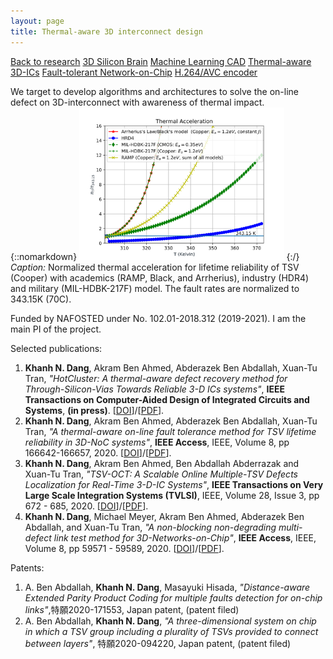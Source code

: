 ```yaml
---
layout: page
title: Thermal-aware 3D interconnect design
---
```

<a role="button" href="/research" class="btn btn-outline-success btn-sm">Back to research</a>
<a role="button" href="/research_topics/neuromorphic" class="btn btn-outline-success btn-sm">3D Silicon Brain</a>
<a role="button" href="/research_topics/mlcad" class="btn btn-outline-success btn-sm">Machine Learning CAD</a>
<a role="button" href="/research_topics/thermal3DICs" class="btn btn-success btn-sm">Thermal-aware 3D-ICs</a>
<a role="button" href="/research_topics/ftnoc" class="btn btn-outline-success btn-sm">Fault-tolerant Network-on-Chip</a>
<a role="button" href="/research_topics/h264" class="btn btn-outline-success btn-sm">H.264/AVC encoder</a>

We target to develop algorithms and architectures to solve the on-line defect on 3D-interconnect with awareness of thermal impact.
{::nomarkdown}
<img src="../images/Thermal_Acc.svg" class="icenter" width=65% >
{:/}
*Caption:* Normalized thermal acceleration for lifetime reliability of TSV (Cooper) with academics (RAMP, Black, and Arrherius), industry (HDR4) and military (MIL-HDBK-217F) model.
The fault rates are normalized to 343.15K (70C).

Funded by NAFOSTED under No. 102.01-2018.312 (2019-2021). I am the main PI of the project.


Selected publications:
1. **Khanh N. Dang**, Akram Ben Ahmed, Abderazek Ben Abdallah, Xuan-Tu Tran, *"HotCluster: A thermal-aware defect recovery method for Through-Silicon-Vias Towards Reliable 3-D ICs systems"*, **IEEE Transactions on Computer-Aided Design of Integrated Circuits and Systems**, **(in press)**. \[[DOI](https://doi.org/10.1109/TCAD.2021.3069370)\]/\[[PDF](../share/TCAD-2021.pdf)\].
1. **Khanh N. Dang**, Akram Ben Ahmed, Abderazek Ben Abdallah, Xuan-Tu Tran, *"A thermal-aware on-line fault tolerance method for TSV lifetime reliability in 3D-NoC systems"*, **IEEE Access**, IEEE, Volume 8, pp 166642-166657, 2020. \[[DOI](https://doi.org/10.1109/ACCESS.2020.3022904 )\]/\[[PDF](../share/09189765.pdf)\].
1. **Khanh N. Dang**, Akram Ben Ahmed, Ben Abdallah Abderrazak and Xuan-Tu Tran, *"TSV-OCT: A Scalable Online Multiple-TSV Defects Localization for Real-Time 3-D-IC Systems"*, **IEEE Transactions on Very Large Scale Integration Systems (TVLSI)**, IEEE, Volume 28, Issue 3, pp 672 - 685, 2020. \[[DOI](https://doi.org/10.1109/TVLSI.2019.2948878)\]/\[[PDF](../share/TVLSI-2019.pdf)\].
1. **Khanh N. Dang**, Michael Meyer, Akram Ben Ahmed, Abderazek Ben Abdallah, and Xuan-Tu Tran, *"A non-blocking non-degrading multi-defect link test method for 3D-Networks-on-Chip"*, **IEEE Access**, IEEE, Volume 8, pp 59571 - 59589, 2020. \[[DOI](https://doi.org/10.1109/ACCESS.2020.2982836)\]/\[[PDF](../share/ACCESS-2020.pdf)\].


Patents:
1. A. Ben Abdallah, **Khanh N. Dang**, Masayuki Hisada, *"Distance-aware Extended Parity Product Coding for multiple faults detection for on-chip links"*,特願2020-171553, Japan patent, (patent filed)
1. A. Ben Abdallah, **Khanh N. Dang**, *"A three-dimensional system on chip in which a TSV group including a plurality of TSVs provided to connect between layers"*, 特願2020-094220, Japan patent, (patent filed)

